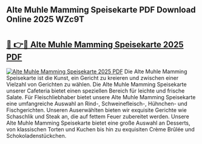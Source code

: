 ## Alte Muhle Mamming Speisekarte PDF Download Online 2025 WZc9T

# <h2><a href="http://gc5z43.nevu.top/?p=Alte+Muhle+Mamming+Speisekarte">🔗 👉🔴 Alte Muhle Mamming Speisekarte 2025 PDF</a></h2>

[![Alte Muhle Mamming Speisekarte 2025 PDF](https://i.imgur.com/dBaPXMq.png)](http://gc5z43.nevu.top/?p=Alte+Muhle+Mamming+Speisekarte)
Die Alte Muhle Mamming Speisekarte ist die Kunst, ein Gericht zu kreieren und zwischen einer Vielzahl von Gerichten zu wählen. Die Alte Muhle Mamming Speisekarte unserer Cafeteria bietet einen speziellen Bereich für leichte und frische Salate. Für Fleischliebhaber bietet unsere Alte Muhle Mamming Speisekarte eine umfangreiche Auswahl an Rind-, Schweinefleisch-, Hühnchen- und Fischgerichten. Unseren Auserwählten bieten wir exquisite Gerichte wie Schaschlik und Steak an, die auf fettem Feuer zubereitet werden. Unsere Alte Muhle Mamming Speisekarte bietet eine große Auswahl an Desserts, von klassischen Torten und Kuchen bis hin zu exquisiten Crème Brûlée und Schokoladenstückchen.
